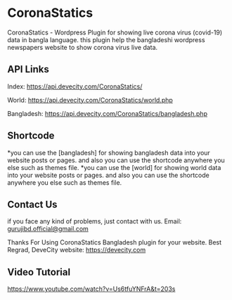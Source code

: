 # CoronaStatics
CoronaStatics - Wordpress Plugin for showing live corona virus (covid-19) data in bangla language. this plugin help the bangladeshi wordpress newspapers website to show corona virus live data.

API Links
-------------------------------------------------------------------
Index: https://api.devecity.com/CoronaStatics/

World: https://api.devecity.com/CoronaStatics/world.php

Bangladesh: https://api.devecity.com/CoronaStatics/bangladesh.php

Shortcode
-------------------------------------------------------------------
*you can use the [bangladesh] for showing bangladesh data into your website posts or pages. and also you can use the shortcode anywhere you else such as themes file.
*you can use the [world] for showing world data into your website posts or pages. and also you can use the shortcode anywhere you else such as themes file.

Contact Us
-------------------------------------------------------------------
if you face any kind of problems, just contact with us.
Email: gurujibd.official@gmail.com

Thanks For Using CoronaStatics Bangladesh plugin for your website.
Best Regrad,
DeveCity
website: https://devecity.com

Video Tutorial
-------------------------------------------------------------------
https://www.youtube.com/watch?v=Us6tfuYNFrA&t=203s
